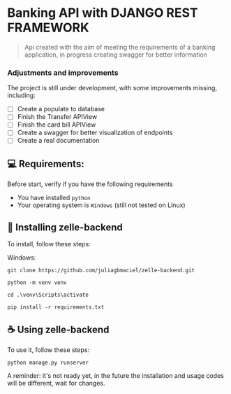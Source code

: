 # Banking API with DJANGO REST FRAMEWORK

> Api created with the aim of meeting the requirements of a banking application, in progress creating swagger for better information

### Adjustments and improvements

The project is still under development, with some improvements missing, including:

- [ ] Create a populate to database
- [ ] Finish the Transfer APIView
- [ ] Finish the card bill APIView
- [ ] Create a swagger for better visualization of endpoints
- [ ] Create a real documentation

## 💻 Requirements:

Before start, verify if you have the following requirements

- You have installed `python`
- Your operating system is `Windows` (still not tested on Linux)

## 🚀 Installing zelle-backend

To install, follow these steps:


Windows:

```
git clone https://github.com/juliagbmaciel/zelle-backend.git
```

```
python -m venv venv
```

```
cd .\venv\Scripts\activate
```

```
pip install -r requirements.txt
```

## ☕ Using zelle-backend

To use it, follow these steps:

```
python manage.py runserver
```

A reminder: it's not ready yet, in the future the installation and usage codes will be different, wait for changes.




